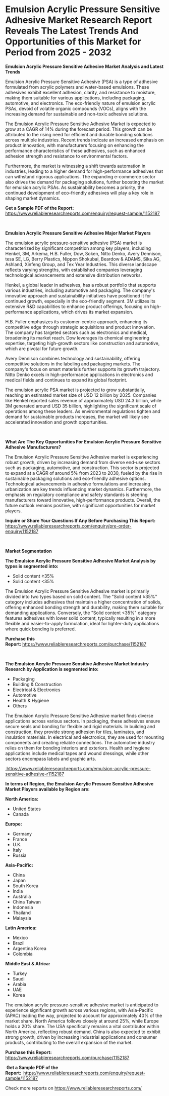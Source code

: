 <p><h1>Emulsion Acrylic Pressure Sensitive Adhesive Market Research Report Reveals The Latest Trends And Opportunities of this Market for Period from 2025 - 2032</h1></p><p><strong>Emulsion Acrylic Pressure Sensitive Adhesive Market Analysis and Latest Trends</strong></p>
<p><p>Emulsion Acrylic Pressure Sensitive Adhesive (PSA) is a type of adhesive formulated from acrylic polymers and water-based emulsions. These adhesives exhibit excellent adhesion, clarity, and resistance to moisture, making them suitable for various applications, including packaging, automotive, and electronics. The eco-friendly nature of emulsion acrylic PSAs, devoid of volatile organic compounds (VOCs), aligns with the increasing demand for sustainable and non-toxic adhesive solutions.</p><p>The Emulsion Acrylic Pressure Sensitive Adhesive Market is expected to grow at a CAGR of 14% during the forecast period. This growth can be attributed to the rising need for efficient and durable bonding solutions across multiple industries. Recent trends indicate an increased emphasis on product innovation, with manufacturers focusing on enhancing the performance characteristics of these adhesives, such as enhanced adhesion strength and resistance to environmental factors.</p><p>Furthermore, the market is witnessing a shift towards automation in industries, leading to a higher demand for high-performance adhesives that can withstand rigorous applications. The expanding e-commerce sector also drives the demand for packaging solutions, further boosting the market for emulsion acrylic PSAs. As sustainability becomes a priority, the continued development of eco-friendly adhesives will play a key role in shaping market dynamics.</p></p>
<p><strong>Get a Sample PDF of the Report:&nbsp;</strong> <a href="https://www.reliableresearchreports.com/enquiry/request-sample/1152187?utm_campaign=2133&utm_medium=2&utm_source=Github&utm_content=ia&utm_term=03022025&utm_id=emulsion-acrylic-pressure-sensitive-adhesive">https://www.reliableresearchreports.com/enquiry/request-sample/1152187</a></p>
<p>&nbsp;</p>
<p><strong>Emulsion Acrylic Pressure Sensitive Adhesive Major Market Players</strong></p>
<p><p>The emulsion acrylic pressure-sensitive adhesive (PSA) market is characterized by significant competition among key players, including Henkel, 3M, Arkema, H.B. Fuller, Dow, Soken, Nitto Denko, Avery Dennison, tesa SE, LG, Berry Plastics, Nippon Shokubai, Beardow & ADAMS, Sika AG, Ashland, Xinfeng Group, and Tex Year Industries. This diverse landscape reflects varying strengths, with established companies leveraging technological advancements and extensive distribution networks.</p><p>Henkel, a global leader in adhesives, has a robust portfolio that supports various industries, including automotive and packaging. The company's innovative approach and sustainability initiatives have positioned it for continued growth, especially in the eco-friendly segment. 3M utilizes its extensive R&D capabilities to enhance product offerings, focusing on high-performance applications, which drives its market expansion.</p><p>H.B. Fuller emphasizes its customer-centric approach, enhancing its competitive edge through strategic acquisitions and product innovation. The company has targeted sectors such as electronics and medical, broadening its market reach. Dow leverages its chemical engineering expertise, targeting high-growth sectors like construction and automotive, which are pivotal for future growth.</p><p>Avery Dennison combines technology and sustainability, offering competitive solutions in the labeling and packaging markets. The company's focus on smart materials further supports its growth trajectory. Nitto Denko excels in high-performance applications in electronics and medical fields and continues to expand its global footprint.</p><p>The emulsion acrylic PSA market is projected to grow substantially, reaching an estimated market size of USD 12 billion by 2025. Companies like Henkel reported sales revenue of approximately USD 24.3 billion, while 3M generated around USD 35 billion, highlighting the significant scale of operations among these leaders. As environmental regulations tighten and demand for sustainable products increases, the market will likely see accelerated innovation and growth opportunities.</p></p>
<p>&nbsp;</p>
<p><strong>What Are The Key Opportunities For Emulsion Acrylic Pressure Sensitive Adhesive Manufacturers?</strong></p>
<p><p>The Emulsion Acrylic Pressure Sensitive Adhesive market is experiencing robust growth, driven by increasing demand from diverse end-use sectors such as packaging, automotive, and construction. This sector is projected to expand at a CAGR of around 5% from 2023 to 2030, fueled by the rise in sustainable packaging solutions and eco-friendly adhesive options. Technological advancements in adhesive formulations and increasing urbanization are key trends influencing market dynamics. Furthermore, the emphasis on regulatory compliance and safety standards is steering manufacturers toward innovative, high-performance products. Overall, the future outlook remains positive, with significant opportunities for market players.</p></p>
<p><strong>Inquire or Share Your Questions If Any Before Purchasing This Report:</strong> <a href="https://www.reliableresearchreports.com/enquiry/pre-order-enquiry/1152187?utm_campaign=2133&utm_medium=2&utm_source=Github&utm_content=ia&utm_term=03022025&utm_id=emulsion-acrylic-pressure-sensitive-adhesive">https://www.reliableresearchreports.com/enquiry/pre-order-enquiry/1152187</a></p>
<p>&nbsp;</p>
<p><strong>Market Segmentation</strong></p>
<p><strong>The Emulsion Acrylic Pressure Sensitive Adhesive Market Analysis by types is segmented into:</strong></p>
<p><ul><li>Solid content ≥35%</li><li>Solid content <35%</li></ul></p>
<p><p>The Emulsion Acrylic Pressure Sensitive Adhesive market is primarily divided into two types based on solid content. The "Solid content ≥35%" category includes adhesives that maintain a higher concentration of solids, offering enhanced bonding strength and durability, making them suitable for demanding applications. Conversely, the "Solid content <35%" category features adhesives with lower solid content, typically resulting in a more flexible and easier-to-apply formulation, ideal for lighter-duty applications where quick bonding is preferred.</p></p>
<p><strong>Purchase this Report:&nbsp;</strong><a href="https://www.reliableresearchreports.com/purchase/1152187?utm_campaign=2133&utm_medium=2&utm_source=Github&utm_content=ia&utm_term=03022025&utm_id=emulsion-acrylic-pressure-sensitive-adhesive">https://www.reliableresearchreports.com/purchase/1152187</a></p>
<p>&nbsp;</p>
<p><strong>The Emulsion Acrylic Pressure Sensitive Adhesive Market Industry Research by Application is segmented into:</strong></p>
<p><ul><li>Packaging</li><li>Building & Construction</li><li>Electrical & Electronics</li><li>Automotive</li><li>Health & Hygiene</li><li>Others</li></ul></p>
<p><p>The Emulsion Acrylic Pressure Sensitive Adhesive market finds diverse applications across various sectors. In packaging, these adhesives ensure secure seals and bonding for flexible and rigid materials. In building and construction, they provide strong adhesion for tiles, laminates, and insulation materials. In electrical and electronics, they are used for mounting components and creating reliable connections. The automotive industry relies on them for bonding interiors and exteriors. Health and hygiene applications include medical tapes and wound dressings, while other sectors encompass labels and graphic arts.</p></p>
<p><a href="https://www.reliableresearchreports.com/emulsion-acrylic-pressure-sensitive-adhesive-r1152187?utm_campaign=2133&utm_medium=2&utm_source=Github&utm_content=ia&utm_term=03022025&utm_id=emulsion-acrylic-pressure-sensitive-adhesive">&nbsp;https://www.reliableresearchreports.com/emulsion-acrylic-pressure-sensitive-adhesive-r1152187</a></p>
<p><strong>In terms of Region, the Emulsion Acrylic Pressure Sensitive Adhesive Market Players available by Region are:</strong></p>
<p>
    <p> <strong> North America: </strong>
        <ul>
            <li>United States</li>
            <li>Canada</li>
        </ul>
        </p> 
    <p> <strong> Europe: </strong>
        <ul>
            <li>Germany</li>
            <li>France</li>
            <li>U.K.</li>
            <li>Italy</li>
            <li>Russia</li>
        </ul>
        </p> 
    <p> <strong> Asia-Pacific: </strong>
        <ul>
            <li>China</li>
            <li>Japan</li>
            <li>South Korea</li>
            <li>India</li>
            <li>Australia</li>
            <li>China Taiwan</li>
            <li>Indonesia</li>
            <li>Thailand</li>
            <li>Malaysia</li>
        </ul>
        </p> 
    <p> <strong> Latin America: </strong>
        <ul>
            <li>Mexico</li>
            <li>Brazil</li>
            <li>Argentina Korea</li>
            <li>Colombia</li>
        </ul>
        </p> 
    <p> <strong> Middle East & Africa: </strong>
        <ul>
            <li>Turkey</li>
            <li>Saudi</li>
            <li>Arabia</li>
            <li>UAE</li>
            <li>Korea</li>
        </ul>
    </p>
    </p>
<p><p>The emulsion acrylic pressure-sensitive adhesive market is anticipated to experience significant growth across various regions, with Asia-Pacific (APAC) leading the way, projected to account for approximately 40% of the market share. North America follows closely at around 25%, while Europe holds a 20% share. The USA specifically remains a vital contributor within North America, reflecting robust demand. China is also expected to exhibit strong growth, driven by increasing industrial applications and consumer products, contributing to the overall expansion of the market.</p></p>
<p><strong>Purchase this Report: </strong><a href="https://www.reliableresearchreports.com/purchase/1152187?utm_campaign=2133&utm_medium=2&utm_source=Github&utm_content=ia&utm_term=03022025&utm_id=emulsion-acrylic-pressure-sensitive-adhesive">https://www.reliableresearchreports.com/purchase/1152187</a></p>
<p>&nbsp;<strong>Get a Sample PDF of the Report:&nbsp;&nbsp;</strong><a href="https://www.reliableresearchreports.com/enquiry/request-sample/1152187?utm_campaign=2133&utm_medium=2&utm_source=Github&utm_content=ia&utm_term=03022025&utm_id=emulsion-acrylic-pressure-sensitive-adhesive">https://www.reliableresearchreports.com/enquiry/request-sample/1152187</a></p>
<p><strong></strong></p>
<p>Check more reports on <a href="https://www.reliableresearchreports.com/?utm_campaign=2133&utm_medium=2&utm_source=Github&utm_content=ia&utm_term=03022025&utm_id=emulsion-acrylic-pressure-sensitive-adhesive">https://www.reliableresearchreports.com/</a></p>